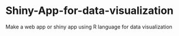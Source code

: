 # Shiny-App-for-data-visualization
Make a web app or shiny app using R language for data visualization
